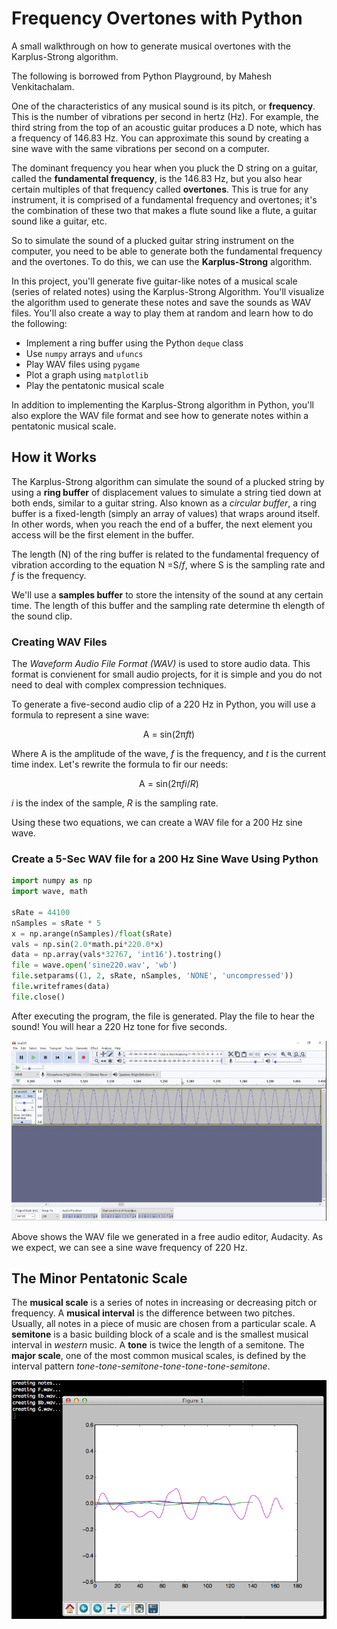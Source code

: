 # Frequency Overtones with Python  

A small walkthrough on how to generate musical overtones with the Karplus-Strong algorithm.  

The following is borrowed from Python Playground, by Mahesh Venkitachalam.    

One of the characteristics of any musical sound is its pitch, or **frequency**. This is the number of vibrations per second in hertz (Hz). For example, the third string from the top of an acoustic guitar produces a D note, which has a frequency of 146.83 Hz. You can approximate this sound by creating a sine wave with the same vibrations per second on a computer.  

The dominant frequency you hear when you pluck the D string on a guitar, called the **fundamental frequency**, is the 146.83 Hz, but you also hear certain multiples of that frequency called **overtones**. This is true for any instrument, it is comprised of a fundamental frequency and overtones; it's the combination of these two that makes a flute sound like a flute, a guitar sound like a guitar, etc.  

So to simulate the sound of a plucked guitar string instrument on the computer, you need to be able to generate both the fundamental frequency and the overtones. To do this, we can use the **Karplus-Strong** algorithm.  

In this project, you'll generate five guitar-like notes of a musical scale (series of related notes) using the Karplus-Strong Algorithm. You'll visualize the algorithm used to generate these notes and save the sounds as WAV files. You'll also create a way to play them at random and learn how to do the following:  

* Implement a ring buffer using the Python `deque` class  
* Use `numpy` arrays and `ufuncs`  
* Play WAV files using `pygame`  
* Plot a graph using `matplotlib`  
* Play the pentatonic musical scale  

In addition to implementing the Karplus-Strong algorithm in Python, you'll also explore the WAV file format and see how to generate notes within a pentatonic musical scale.  


## How it Works  

The Karplus-Strong algorithm can simulate the sound of a plucked string by using a **ring buffer** of displacement values to simulate a string tied down at both ends, similar to a guitar string. Also known as a *circular buffer*, a ring buffer is a fixed-length (simply an array of values) that wraps around itself. In other words, when you reach the end of a buffer, the next element you access will be the first element in the buffer.  

The length (N) of the ring buffer is related to the fundamental frequency of vibration according to the equation N =S/*f*, where S is the sampling rate and *f* is the frequency.  

We'll use a **samples buffer** to store the intensity of the sound at any certain time. The length of this buffer and the sampling rate determine th elength of the sound clip.  

### Creating WAV Files  

The *Waveform Audio File Format (WAV)* is used to store audio data. This format is convienent for small audio projects, for it is simple and you do  not need to deal with complex compression techniques.  

To generate a five-second audio clip of a 220 Hz in Python, you will use a formula to represent a sine wave:

<center>  

A = sin(2π*ft*)  

</center>  

Where A is the amplitude of the wave, *f* is the frequency, and *t* is the current time index. Let's rewrite the formula to fir our needs:  

<center>  

A = sin(2π*fi*/*R*)

</center>  

*i* is the index of the sample, *R* is the sampling rate.  

Using these two equations, we can create a WAV file for a 200 Hz sine wave.  

### Create a 5-Sec WAV file for a 200 Hz Sine Wave Using Python  

```python  
import numpy as np
import wave, math

sRate = 44100
nSamples = sRate * 5
x = np.arange(nSamples)/float(sRate)
vals = np.sin(2.0*math.pi*220.0*x)
data = np.array(vals*32767, 'int16').tostring()
file = wave.open('sine220.wav', 'wb')
file.setparams((1, 2, sRate, nSamples, 'NONE', 'uncompressed'))
file.writeframes(data)
file.close()
```  

After executing the program, the file is generated. Play the file to hear the sound! You will hear a 220 Hz tone for five seconds.  

<center>  

![220hz sine wave](images/sine_wave_220hz.jpg)  

</center>  

Above shows the WAV file we generated in a free audio editor, Audacity. As we expect, we can see a sine wave frequency of 220 Hz. 

## The Minor Pentatonic Scale  

The **musical scale** is a series of notes in increasing or decreasing pitch or frequency. A **musical interval** is the difference between two pitches. Usually, all notes in a piece of music are chosen from a particular scale. A **semitone** is a basic building block of a scale and is the smallest musical interval in *western* music. A **tone** is twice the length of a semitone. The **major scale**, one of the most common musical scales, is defined by the interval pattern *tone-tone-semitone-tone-tone-tone-semitone*.  

<center>  

![simulate pluck](images/plucked_string_simulation.jpg)
</center>  




